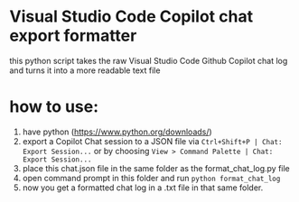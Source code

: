 # Visual Studio Code Copilot chat export formatter
this python script takes the raw Visual Studio Code Github Copilot chat log and turns it into a more readable text file

# how to use:
1. have python (https://www.python.org/downloads/)
2. export a Copilot Chat session to a JSON file via `Ctrl+Shift+P | Chat: Export Session...` or by choosing `View > Command Palette | Chat: Export Session...`
3. place this chat.json file in the same folder as the format_chat_log.py file
4. open command prompt in this folder and run `python format_chat_log`
5. now you get a formatted chat log in a .txt file in that same folder.

